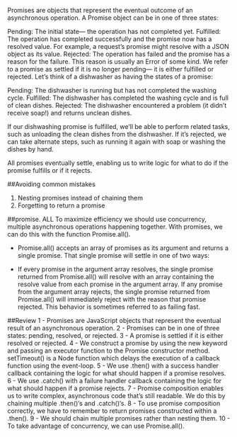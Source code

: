 Promises are objects that represent the eventual outcome of an asynchronous operation. A Promise object can be in one of three states:

Pending: The initial state— the operation has not completed yet.
Fulfilled: The operation has completed successfully and the promise now has a resolved value. For example, a request’s promise might resolve with a JSON object as its value.
Rejected: The operation has failed and the promise has a reason for the failure. This reason is usually an Error of some kind.
We refer to a promise as settled if it is no longer pending— it is either fulfilled or rejected. Let’s think of a dishwasher as having the states of a promise:

Pending: The dishwasher is running but has not completed the washing cycle.
Fulfilled: The dishwasher has completed the washing cycle and is full of clean dishes.
Rejected: The dishwasher encountered a problem (it didn’t receive soap!) and returns unclean dishes.

If our dishwashing promise is fulfilled, we’ll be able to perform related tasks, such as unloading the clean dishes from the dishwasher. If it’s rejected, we can take alternate steps, such as running it again with soap or washing the dishes by hand.

All promises eventually settle, enabling us to write logic for what to do if the promise fulfills or if it rejects.

##Avoiding common mistakes

1. Nesting promises instead of chaining them
2. Forgetting to return a promise


##promise. ALL
To maximize efficiency we should use concurrency, multiple asynchronous operations happening together. With promises, we can do this with the function Promise.all().

- Promise.all() accepts an array of promises as its argument and returns a single promise. That single promise will settle in one of two ways:

- If every promise in the argument array resolves, the single promise returned from Promise.all() will resolve with an array containing the resolve value from each promise in the argument array.
If any promise from the argument array rejects, the single promise returned from Promise.all() will immediately reject with the reason that promise rejected. This behavior is sometimes referred to as failing fast.


##Review
1 - Promises are JavaScript objects that represent the eventual result of an asynchronous operation.
2 - Promises can be in one of three states: pending, resolved, or rejected.
3 - A promise is settled if it is either resolved or rejected.
4 - We construct a promise by using the new keyword and passing an executor function to the Promise constructor method.
setTimeout() is a Node function which delays the execution of a callback function using the event-loop.
5 - We use .then() with a success handler callback containing the logic for what should happen if a promise resolves.
6 - We use .catch() with a failure handler callback containing the logic for what should happen if a promise rejects.
7 - Promise composition enables us to write complex, asynchronous code that’s still readable. We do this by chaining multiple .then()‘s and .catch()‘s.
8 - To use promise composition correctly, we have to remember to return promises constructed within a .then().
9 - We should chain multiple promises rather than nesting them.
10 - To take advantage of concurrency, we can use Promise.all().
